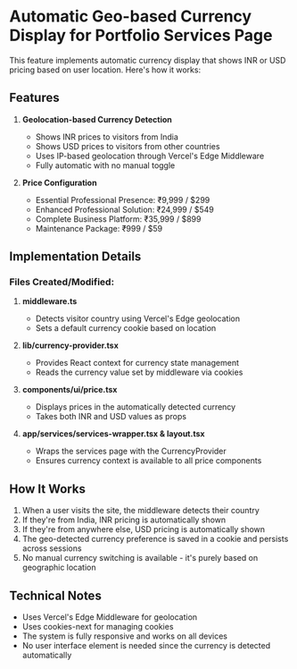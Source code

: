 # Automatic Geo-based Currency Display for Portfolio Services Page

This feature implements automatic currency display that shows INR or USD pricing based on user location. Here's how it works:

## Features

1. **Geolocation-based Currency Detection**
   - Shows INR prices to visitors from India
   - Shows USD prices to visitors from other countries
   - Uses IP-based geolocation through Vercel's Edge Middleware
   - Fully automatic with no manual toggle

3. **Price Configuration**
   - Essential Professional Presence: ₹9,999 / $299
   - Enhanced Professional Solution: ₹24,999 / $549
   - Complete Business Platform: ₹35,999 / $899
   - Maintenance Package: ₹999 / $59

## Implementation Details

### Files Created/Modified:

1. **middleware.ts**
   - Detects visitor country using Vercel's Edge geolocation
   - Sets a default currency cookie based on location

2. **lib/currency-provider.tsx**
   - Provides React context for currency state management
   - Reads the currency value set by middleware via cookies

3. **components/ui/price.tsx**
   - Displays prices in the automatically detected currency
   - Takes both INR and USD values as props

5. **app/services/services-wrapper.tsx & layout.tsx**
   - Wraps the services page with the CurrencyProvider
   - Ensures currency context is available to all price components

## How It Works

1. When a user visits the site, the middleware detects their country
2. If they're from India, INR pricing is automatically shown
3. If they're from anywhere else, USD pricing is automatically shown
4. The geo-detected currency preference is saved in a cookie and persists across sessions
5. No manual currency switching is available - it's purely based on geographic location

## Technical Notes

- Uses Vercel's Edge Middleware for geolocation
- Uses cookies-next for managing cookies
- The system is fully responsive and works on all devices
- No user interface element is needed since the currency is detected automatically

